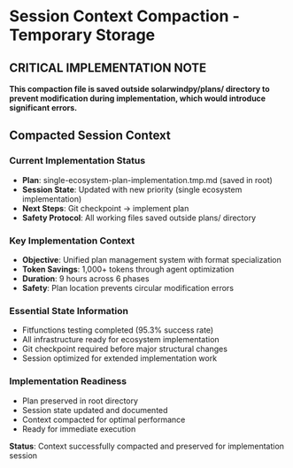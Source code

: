 # Session Context Compaction - Temporary Storage

## CRITICAL IMPLEMENTATION NOTE
**This compaction file is saved outside solarwindpy/plans/ directory to prevent modification during implementation, which would introduce significant errors.**

## Compacted Session Context

### Current Implementation Status
- **Plan**: single-ecosystem-plan-implementation.tmp.md (saved in root)
- **Session State**: Updated with new priority (single ecosystem implementation)
- **Next Steps**: Git checkpoint → implement plan
- **Safety Protocol**: All working files saved outside plans/ directory

### Key Implementation Context
- **Objective**: Unified plan management system with format specialization
- **Token Savings**: 1,000+ tokens through agent optimization
- **Duration**: 9 hours across 6 phases
- **Safety**: Plan location prevents circular modification errors

### Essential State Information
- Fitfunctions testing completed (95.3% success rate)
- All infrastructure ready for ecosystem implementation
- Git checkpoint required before major structural changes
- Session optimized for extended implementation work

### Implementation Readiness
- Plan preserved in root directory
- Session state updated and documented
- Context compacted for optimal performance
- Ready for immediate execution

**Status**: Context successfully compacted and preserved for implementation session